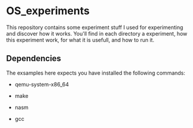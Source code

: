 # OS_experiments

This repository contains some experiment stuff I used for experimenting and discover how it works. You'll find in each directory a experiment, how this experiment work, for what it is usefull, and how to run it.

## Dependencies

The exsamples here expects you have installed the following commands:

- qemu-system-x86_64

- make

- nasm

- gcc
